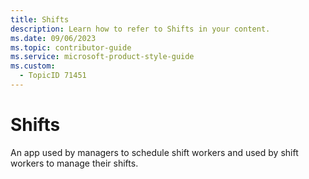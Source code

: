 ```yaml
---
title: Shifts
description: Learn how to refer to Shifts in your content.
ms.date: 09/06/2023
ms.topic: contributor-guide
ms.service: microsoft-product-style-guide
ms.custom:
  - TopicID 71451
---
```



# Shifts

An app used by managers to schedule shift workers and used by shift workers to manage their shifts.

